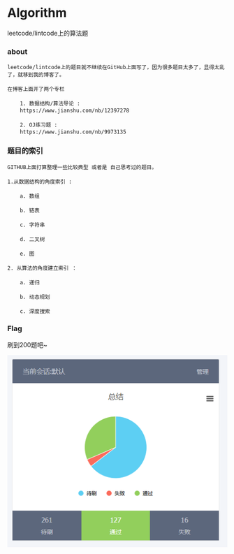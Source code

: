 # Algorithm
leetcode/lintcode上的算法题


### about 

    leetcode/lintcode上的题目就不继续在GitHub上面写了，因为很多题目太多了，显得太乱了，就移到我的博客了。

    在博客上面开了两个专栏

        1. 数据结构/算法导论 : 
        https://www.jianshu.com/nb/12397278

        2. OJ练习题 : 
        https://www.jianshu.com/nb/9973135



### 题目的索引
    GITHUB上面打算整理一些比较典型 或者是 自己思考过的题目。

    1.从数据结构的角度索引 :
        
        a. 数组

        b. 链表

        c. 字符串

        d. 二叉树

        e. 图

    2. 从算法的角度建立索引 ：

        a. 递归

        b. 动态规划

        c. 深度搜索

    
### Flag

刷到200题吧~

![](1.PNG)